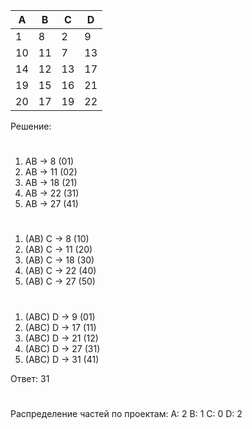 ﻿
| A | B | C | D |
|---|---|---|---|
| 1 | 8 | 2 | 9 |
| 10 | 11 | 7 | 13 |
| 14 | 12 | 13 | 17 |
| 19 | 15 | 16 | 21 |
| 20 | 17 | 19 | 22 |

Решение:
#

 1. AB -> 8 (01)
 2. AB -> 11 (02)
 3. AB -> 18 (21)
 4. AB -> 22 (31)
 5. AB -> 27 (41)
 
 #
 
 1. (AB) C -> 8 (10)
 2. (AB) C -> 11 (20)
 3. (AB) C -> 18 (30)
 4. (AB) C -> 22 (40)
 5. (AB) C -> 27 (50)

#

 1. (ABC) D -> 9 (01)
 2. (ABC) D -> 17 (11)
 3. (ABC) D -> 21 (12)
 4. (ABC) D -> 27 (31)
 5. (ABC) D -> 31 (41)

Ответ: 31
#
Распределение частей по проектам:
A: 2 B: 1 C: 0 D: 2
